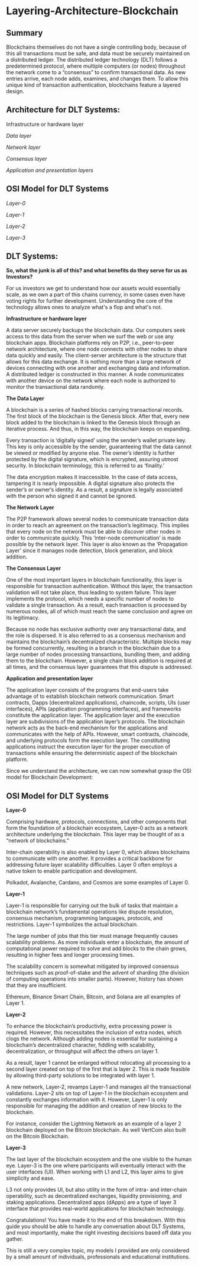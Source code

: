 # Layering-Architecture-Blockchain


**Summary**
------------------------------------
Blockchains themselves do not have a single controlling body, because of this all transactions must be safe, and data must be securely maintained on a distributed ledger. The distributed ledger technology (DLT) follows a predetermined protocol, where multiple computers (or nodes) throughout the network come to a “consensus” to confirm transactional data. As new entries arrive, each node adds, examines, and changes them. To allow this unique kind of transaction authentication, blockchains feature a layered design.


## Architecture for DLT Systems:
 Infrastructure or hardware layer
 
*Data layer*

 *Network layer*

 *Consensus layer*

 *Application and presentation layers*

## OSI Model for DLT Systems
*Layer-0*

*Layer-1*

*Layer-2*

*Layer-3*

## DLT Systems:

**So, what the junk is all of this? and what benefits do they serve for us as Investors?**

For us investors we get to understand how our assets would essentially scale, as we own a part of this chains currency, in some cases even have voting rights for further development. Understanding the core of the technology allows ones to analyze what's a flop and what's not.

**Infrastructure or hardware layer**

A data server securely backups the blockchain data. Our computers seek access to this data from the server when we surf the web or use any blockchain apps. Blockchain platforms rely on P2P, i.e., peer-to-peer network architecture, where one node connects with other nodes to share data quickly and easily. The client-server architecture is the structure that allows for this data exchange. It is nothing more than a large network of devices connecting with one another and exchanging data and information. A distributed ledger is constructed in this manner. A node communicates with another device on the network where each node is authorized to monitor the transactional data randomly.

**The Data Layer**


A blockchain is a series of hashed blocks carrying transactional records. The first block of the blockchain is the Genesis block. After that, every new block added to the blockchain is linked to the Genesis block through an iterative process. And thus, in this way, the blockchain keeps on expanding.

Every transaction is ‘digitally signed’ using the sender’s wallet private key. This key is only accessible by the sender, guaranteeing that the data cannot be viewed or modified by anyone else. The owner’s identity is further protected by the digital signature, which is encrypted, assuring utmost security. In blockchain terminology, this is referred to as ‘finality.’

The data encryption makes it inaccessible. In the case of data access, tampering it is nearly impossible. A digital signature also protects the sender’s or owner’s identity. As a result, a signature is legally associated with the person who signed it and cannot be ignored.

**The Network Layer**

The P2P framework allows several nodes to communicate transaction data in order to reach an agreement on the transaction’s legitimacy. This implies that every node on the network must be able to discover other nodes in order to communicate quickly. This ‘inter-node communication’ is made possible by the network layer. This layer is also known as the ‘Propagation Layer’ since it manages node detection, block generation, and block addition.

**The Consensus Layer**

One of the most important layers in blockchain functionality, this layer is responsible for transaction authentication. Without this layer, the transaction validation will not take place, thus leading to system failure. This layer implements the protocol, which needs a specific number of nodes to validate a single transaction. As a result, each transaction is processed by numerous nodes, all of which must reach the same conclusion and agree on its legitimacy.

Because no node has exclusive authority over any transactional data, and the role is dispersed. It is also referred to as a consensus mechanism and maintains the blockchain’s decentralized characteristic.
Multiple blocks may be formed concurrently, resulting in a branch in the blockchain due to a large number of nodes processing transactions, bundling them, and adding them to the blockchain. However, a single chain block addition is required at all times, and the consensus layer guarantees that this dispute is addressed.

**Application and presentation layer**


The application layer consists of the programs that end-users take advantage of to establish blockchain network communication. Smart contracts, Dapps (decentralized applications), chaincode, scripts, UIs (user interfaces), APIs (application programming interfaces), and frameworks constitute the application layer.
The application layer and the execution layer are subdivisions of the application layer’s protocols. The blockchain network acts as the back-end mechanism for the applications and communicates with the help of APIs. However, smart contracts, chaincode, and underlying protocols form the execution layer.
The constituting applications instruct the execution layer for the proper execution of transactions while ensuring the deterministic aspect of the blockchain platform. 

Since we understand the architecture, we can now somewhat grasp the OSI model for Blockchain Development:

## OSI Model for DLT Systems

**Layer-0**

Comprising hardware, protocols, connections, and other components that form the foundation of a blockchain ecosystem, Layer-0 acts as a network architecture underlying the blockchain. This layer may be thought of as a “network of blockchains.”

Inter-chain operability is also enabled by Layer 0, which allows blockchains to communicate with one another. It provides a critical backbone for addressing future layer scalability difficulties. Layer 0 often employs a native token to enable participation and development.

Polkadot, Avalanche, Cardano, and Cosmos are some examples of Layer 0.

**Layer-1**

Layer-1 is responsible for carrying out the bulk of tasks that maintain a blockchain network’s fundamental operations like dispute resolution, consensus mechanism, programming languages, protocols, and restrictions. Layer-1 symbolizes the actual blockchain.

The large number of jobs that this tier must manage frequently causes scalability problems. As more individuals enter a blockchain, the amount of computational power required to solve and add blocks to the chain grows, resulting in higher fees and longer processing times.

The scalability concern is somewhat mitigated by improved consensus techniques such as proof-of-stake and the advent of sharding (the division of computing operations into smaller parts). However, history has shown that they are insufficient.

Ethereum, Binance Smart Chain, Bitcoin, and Solana are all examples of Layer 1.

**Layer-2**

To enhance the blockchain’s productivity, extra processing power is required. However, this necessitates the inclusion of extra nodes, which clogs the network. Although adding nodes is essential for sustaining a blockchain’s decentralized character, fiddling with scalability, decentralization, or throughput will affect the others on layer 1.

As a result, layer 1 cannot be enlarged without relocating all processing to a second layer created on top of the first that is layer 2. This is made feasible by allowing third-party solutions to be integrated with layer 1.

A new network, Layer-2, revamps Layer-1 and manages all the transactional validations. Layer-2 sits on top of Layer-1 in the blockchain ecosystem and constantly exchanges information with it. However, Layer-1 is only responsible for managing the addition and creation of new blocks to the blockchain.

For instance, consider the Lightning Network as an example of a layer 2 blockchain deployed on the Bitcoin blockchain. As well VertCoin also built on the Bitcoin Blockchain.

**Layer-3**

The last layer of the blockchain ecosystem and the one visible to the human eye. Layer-3 is the one where participants will eventually interact with the user interfaces (UI). When working with L1 and L2, this layer aims to give simplicity and ease.

L3 not only provides UI, but also utility in the form of intra- and inter-chain operability, such as decentralized exchanges, liquidity provisioning, and staking applications. Decentralized apps (dApps) are a type of layer 3 interface that provides real-world applications for blockchain technology.

Congratulations! You have made it to the end of this breakdown. With this guide you should be able to handle any conversation about DLT Systems, and most importantly, make the right investing decisions based off data you gather.

This is still a very complex topic, my models I provided are only considered by a small amount of individuals, professionals and educational institutions.



